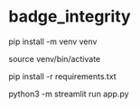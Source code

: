 # badge_integrity


pip install -m venv venv

source venv/bin/activate

pip install -r requirements.txt

python3 -m streamlit run app.py

